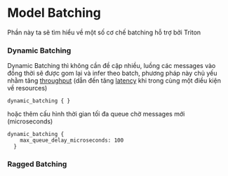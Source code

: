 # Model Batching

Phần này ta sẽ tìm hiểu về một số cơ chế batching hỗ trợ bởi Triton

### Dynamic Batching
Dynamic Batching thì không cần đề cập nhiều, luồng các messages vào đồng thời sẽ được gom lại và infer theo batch, phương pháp này chủ yếu nhằm tăng [throughput](../docs/perf_analyzer.md) (dẫn đến tăng [latency](../docs/perf_analyzer.md) khi trong cùng một điều kiện về resources)
```
dynamic_batching { }
```
hoặc thêm cấu hình thời gian tối đa queue chờ messages mới (microseconds)
```
dynamic_batching {
    max_queue_delay_microseconds: 100
  }
```

### Ragged Batching
